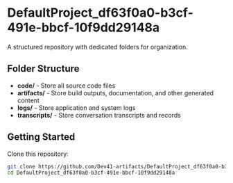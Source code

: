 # DefaultProject_df63f0a0-b3cf-491e-bbcf-10f9dd29148a
A structured repository with dedicated folders for organization.

## Folder Structure

- **code/** - Store all source code files
- **artifacts/** - Store build outputs, documentation, and other generated content
- **logs/** - Store application and system logs
- **transcripts/** - Store conversation transcripts and records

## Getting Started

Clone this repository:
```bash
git clone https://github.com/Dev41-artifacts/DefaultProject_df63f0a0-b3cf-491e-bbcf-10f9dd29148a
cd DefaultProject_df63f0a0-b3cf-491e-bbcf-10f9dd29148a
```
